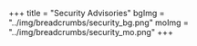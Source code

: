 +++
title = "Security Advisories"
bgImg = "../img/breadcrumbs/security_bg.png"
moImg = "../img/breadcrumbs/security_mo.png"
+++
